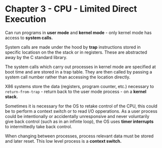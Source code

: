 # Chapter 3 - CPU - Limited Direct Execution


Can run programs in **user mode** and **kernel mode** - only kernel mode has access to **system calls.** 

System calls are made under the hood by **trap** instructions stored in specific locatiosn on the the stack or in registers. These are abstracted away by the C standard library.

The system calls which carry out processes in kernel mode are specified at boot time and are stored in a trap table. They are then called by passing a system call number rather than accessing the location directly.

X86 systems store the data (registers, program counter, etc.) necessary to `return-from-trap` - return back to the user mode process - on a **kernel stack.**

Sometimes it is necessary for the OS to retake control of the CPU, this could be to perform a context switch or to read I/O opperations. As a user process could be intentionally or accidentally unresponsive and never voluntarily give back control (such as in an infinte loop), the OS uses **timer interrupts** to intermittedly take back control.

When changing between processes, process relevant data must be stored and later reset. This low level process is a **context switch.**
